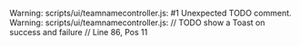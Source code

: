 Warning: scripts/ui/teamnamecontroller.js:  #1 Unexpected TODO comment.
Warning: scripts/ui/teamnamecontroller.js:     // TODO show a Toast on success and failure // Line 86, Pos 11
